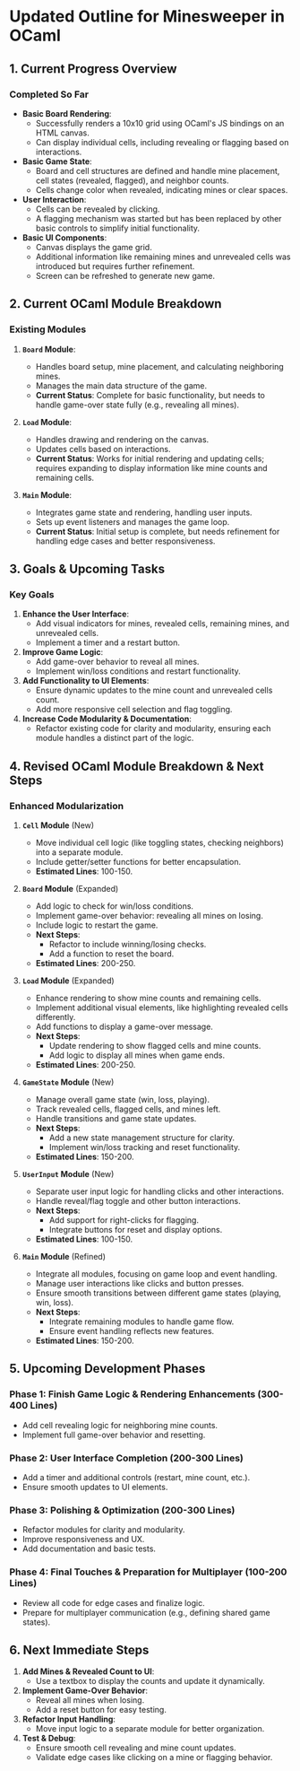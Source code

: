 # Updated Outline for Minesweeper in OCaml

## 1. **Current Progress Overview**

### Completed So Far

- **Basic Board Rendering**:
  - Successfully renders a 10x10 grid using OCaml's JS bindings on an HTML canvas.
  - Can display individual cells, including revealing or flagging based on interactions.
- **Basic Game State**:
  - Board and cell structures are defined and handle mine placement, cell states (revealed, flagged), and neighbor counts.
  - Cells change color when revealed, indicating mines or clear spaces.
- **User Interaction**:
  - Cells can be revealed by clicking.
  - A flagging mechanism was started but has been replaced by other basic controls to simplify initial functionality.
- **Basic UI Components**:
  - Canvas displays the game grid.
  - Additional information like remaining mines and unrevealed cells was introduced but requires further refinement.
  - Screen can be refreshed to generate new game.

## 2. **Current OCaml Module Breakdown**

### Existing Modules

1. **`Board` Module**:
   - Handles board setup, mine placement, and calculating neighboring mines.
   - Manages the main data structure of the game.
   - **Current Status**: Complete for basic functionality, but needs to handle game-over state fully (e.g., revealing all mines).

2. **`Load` Module**:
   - Handles drawing and rendering on the canvas.
   - Updates cells based on interactions.
   - **Current Status**: Works for initial rendering and updating cells; requires expanding to display information like mine counts and remaining cells.

3. **`Main` Module**:
   - Integrates game state and rendering, handling user inputs.
   - Sets up event listeners and manages the game loop.
   - **Current Status**: Initial setup is complete, but needs refinement for handling edge cases and better responsiveness.

## 3. **Goals & Upcoming Tasks**

### Key Goals

1. **Enhance the User Interface**:
   - Add visual indicators for mines, revealed cells, remaining mines, and unrevealed cells.
   - Implement a timer and a restart button.
2. **Improve Game Logic**:
   - Add game-over behavior to reveal all mines.
   - Implement win/loss conditions and restart functionality.
3. **Add Functionality to UI Elements**:
   - Ensure dynamic updates to the mine count and unrevealed cells count.
   - Add more responsive cell selection and flag toggling.
4. **Increase Code Modularity & Documentation**:
   - Refactor existing code for clarity and modularity, ensuring each module handles a distinct part of the logic.

## 4. **Revised OCaml Module Breakdown & Next Steps**

### Enhanced Modularization

1. **`Cell` Module** (New)
   - Move individual cell logic (like toggling states, checking neighbors) into a separate module.
   - Include getter/setter functions for better encapsulation.
   - **Estimated Lines**: 100-150.

2. **`Board` Module** (Expanded)
   - Add logic to check for win/loss conditions.
   - Implement game-over behavior: revealing all mines on losing.
   - Include logic to restart the game.
   - **Next Steps**:
     - Refactor to include winning/losing checks.
     - Add a function to reset the board.
   - **Estimated Lines**: 200-250.

3. **`Load` Module** (Expanded)
   - Enhance rendering to show mine counts and remaining cells.
   - Implement additional visual elements, like highlighting revealed cells differently.
   - Add functions to display a game-over message.
   - **Next Steps**:
     - Update rendering to show flagged cells and mine counts.
     - Add logic to display all mines when game ends.
   - **Estimated Lines**: 200-250.

4. **`GameState` Module** (New)
   - Manage overall game state (win, loss, playing).
   - Track revealed cells, flagged cells, and mines left.
   - Handle transitions and game state updates.
   - **Next Steps**:
     - Add a new state management structure for clarity.
     - Implement win/loss tracking and reset functionality.
   - **Estimated Lines**: 150-200.

5. **`UserInput` Module** (New)
   - Separate user input logic for handling clicks and other interactions.
   - Handle reveal/flag toggle and other button interactions.
   - **Next Steps**:
     - Add support for right-clicks for flagging.
     - Integrate buttons for reset and display options.
   - **Estimated Lines**: 100-150.

6. **`Main` Module** (Refined)
   - Integrate all modules, focusing on game loop and event handling.
   - Manage user interactions like clicks and button presses.
   - Ensure smooth transitions between different game states (playing, win, loss).
   - **Next Steps**:
     - Integrate remaining modules to handle game flow.
     - Ensure event handling reflects new features.
   - **Estimated Lines**: 150-200.

## 5. **Upcoming Development Phases**

### Phase 1: **Finish Game Logic & Rendering Enhancements** (300-400 Lines)

- Add cell revealing logic for neighboring mine counts.
- Implement full game-over behavior and resetting.

### Phase 2: **User Interface Completion** (200-300 Lines)

- Add a timer and additional controls (restart, mine count, etc.).
- Ensure smooth updates to UI elements.

### Phase 3: **Polishing & Optimization** (200-300 Lines)

- Refactor modules for clarity and modularity.
- Improve responsiveness and UX.
- Add documentation and basic tests.

### Phase 4: **Final Touches & Preparation for Multiplayer** (100-200 Lines)

- Review all code for edge cases and finalize logic.
- Prepare for multiplayer communication (e.g., defining shared game states).

## 6. **Next Immediate Steps**

1. **Add Mines & Revealed Count to UI**:
   - Use a textbox to display the counts and update it dynamically.
2. **Implement Game-Over Behavior**:
   - Reveal all mines when losing.
   - Add a reset button for easy testing.
3. **Refactor Input Handling**:
   - Move input logic to a separate module for better organization.
4. **Test & Debug**:
   - Ensure smooth cell revealing and mine count updates.
   - Validate edge cases like clicking on a mine or flagging behavior.
  